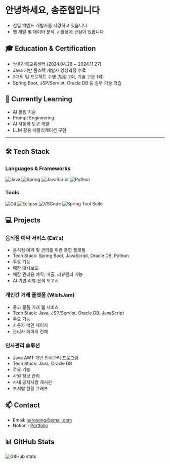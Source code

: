 # 안녕하세요, 송준협입니다
- 신입 백엔드 개발자를 지망하고 있습니다
- 웹 개발 및 데이터 분석, ai활용에 관심이 있습니다

## 🎓 Education & Certification
- 쌍용강북교육센터 (2024.04.28 ~ 2024.11.27)
- Java 기반 풀스택 개발자 양성과정 수료
- 3개의 팀 프로젝트 수행 (팀장 2회, 기술 고문 1회)
- Spring Boot, JSP/Servlet, Oracle DB 등 실무 기술 학습

## 🌱 Currently Learning
- AI 활용 기술
- Prompt Engineering
- AI 자동화 도구 개발
- LLM 활용 애플리케이션 구현
   
---
## 🛠 Tech Stack
### Languages & Frameworks
![Java](https://img.shields.io/badge/Java-007396?style=flat-square&logo=Java&logoColor=white)
![Spring](https://img.shields.io/badge/Spring-6DB33F?style=flat-square&logo=Spring&logoColor=white)
![JavaScript](https://img.shields.io/badge/JavaScript-F7DF1E?style=flat-square&logo=JavaScript&logoColor=black)
![Python](https://img.shields.io/badge/Python-3776AB?style=flat-square&logo=Python&logoColor=white)

### Tools
![Git](https://img.shields.io/badge/Git-F05032?style=flat-square&logo=Git&logoColor=white)
![Eclipse](https://img.shields.io/badge/Eclipse-2C2255?style=flat-square&logo=Eclipse&logoColor=white)
![VSCode](https://img.shields.io/badge/VSCode-007ACC?style=flat-square&logo=Visual%20Studio%20Code&logoColor=white)
![Spring Tool Suite](https://img.shields.io/badge/STS-6DB33F?style=flat-square&logo=Spring&logoColor=white)

## 💻 Projects
### 음식점 예약 서비스 (Eat's)
- 음식점 예약 및 관리를 위한 통합 플랫폼
- Tech Stack: Spring Boot, JavaScript, Oracle DB, Python
- 주요 기능
 - 매장 대시보드 
 - 매장 관리용 예약, 매출, 리뷰관리 기능 
 - AI 기반 리뷰 분석 보고서

### 개인간 거래 플랫폼 (WishJam)
- 중고 물품 거래 웹 서비스
- Tech Stack: Java, JSP/Servlet, Oracle DB, JavaScript
- 주요 기능
 - 사용자 메인 페이지
 - 관리자 페이지 전체

### 인사관리 솔루션
- Java AWT 기반 인사관리 프로그램
- Tech Stack: Java, Oracle DB
- 주요 기능
 - 사원 정보 관리
 - 사내 공지사항 게시판
 - 부서별 현황 그래프

## 📫 Contact
- Email: narosong@email.com
- Notion : [Portfolio](https://junhyupnt.notion.site/Junior-Developer-15115ba8df0e8081966ae56d03405b01?pvs=4)

## 📊 GitHub Stats
![GitHub stats](https://github-readme-stats.vercel.app/api?username=junyeobee&show_icons=true&theme=radical)
